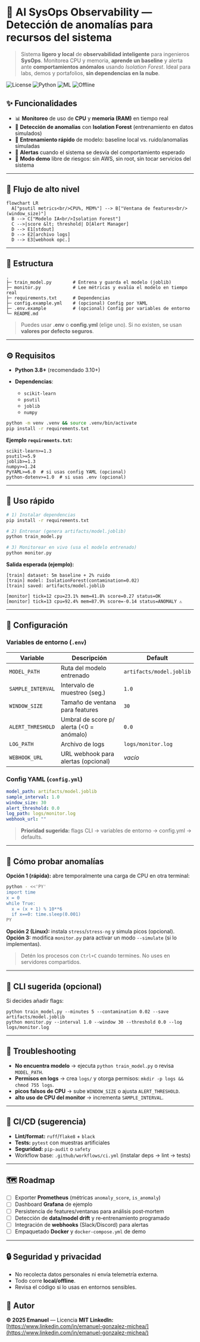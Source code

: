 # 🧠 AI SysOps Observability — Detección de anomalías para recursos del sistema

> Sistema **ligero y local** de **observabilidad inteligente** para ingenieros **SysOps**. Monitorea CPU y memoria, **aprende un baseline** y alerta ante **comportamientos anómalos** usando *Isolation Forest*. Ideal para labs, demos y portafolios, **sin dependencias en la nube**.

<p align="left">
  <img alt="License" src="https://img.shields.io/badge/license-MIT-black">
  <img alt="Python" src="https://img.shields.io/badge/python-3.8+-blue">
  <img alt="ML" src="https://img.shields.io/badge/ML-Isolation%20Forest-orange">
  <img alt="Offline" src="https://img.shields.io/badge/offline-100%25-success">
</p>



## ✨ Funcionalidades

* 📊 **Monitoreo** de uso de **CPU** y **memoria (RAM)** en tiempo real
* 🤖 **Detección de anomalías** con **Isolation Forest** (entrenamiento en datos simulados)
* 🧠 **Entrenamiento rápido** de modelo: baseline local vs. ruido/anomalías simuladas
* 🚨 **Alertas** cuando el sistema se desvía del comportamiento esperado
* 🧪 **Modo demo** libre de riesgos: sin AWS, sin root, sin tocar servicios del sistema

---

## 🧭 Flujo de alto nivel

```mermaid
flowchart LR
  A["psutil metrics<br/>CPU%, MEM%"] --> B["Ventana de features<br/>(window_size)"]
  B --> C["Modelo IA<br/>Isolation Forest"]
  C -->|score &lt; threshold| D[Alert Manager]
  D --> E1[stdout]
  D --> E2[archivo logs]
  D --> E3[webhook opc.]
```

---

## 📂 Estructura

```
.
├─ train_model.py        # Entrena y guarda el modelo (joblib)
├─ monitor.py            # Lee métricas y evalúa el modelo en tiempo real
├─ requirements.txt      # Dependencias
├─ config.example.yml    # (opcional) Config por YAML
├─ .env.example          # (opcional) Config por variables de entorno
└─ README.md
```

> Puedes usar **.env** o **config.yml** (elige uno). Si no existen, se usan **valores por defecto seguros**.

---

## ⚙️ Requisitos

* **Python 3.8+** (recomendado 3.10+)
* **Dependencias**:

  * `scikit-learn`
  * `psutil`
  * `joblib`
  * `numpy`

```bash
python -m venv .venv && source .venv/bin/activate
pip install -r requirements.txt
```

**Ejemplo `requirements.txt`:**

```
scikit-learn>=1.3
psutil>=5.9
joblib>=1.3
numpy>=1.24
PyYAML>=6.0  # si usas config YAML (opcional)
python-dotenv>=1.0  # si usas .env (opcional)
```

---

## 🚀 Uso rápido

```bash
# 1) Instalar dependencias
pip install -r requirements.txt

# 2) Entrenar (genera artifacts/model.joblib)
python train_model.py

# 3) Monitorear en vivo (usa el modelo entrenado)
python monitor.py
```

**Salida esperada (ejemplo):**

```
[train] dataset: 5m baseline + 2% ruido
[train] model: IsolationForest(contamination=0.02)
[train] saved: artifacts/model.joblib

[monitor] tick=12 cpu=23.1% mem=41.8% score=0.27 status=OK
[monitor] tick=13 cpu=92.4% mem=87.9% score=-0.14 status=ANOMALY ⚠️
```

---

## 🔧 Configuración

### Variables de entorno (`.env`)

| Variable          | Descripción                              | Default                  |
| ----------------- | ---------------------------------------- | ------------------------ |
| `MODEL_PATH`      | Ruta del modelo entrenado                | `artifacts/model.joblib` |
| `SAMPLE_INTERVAL` | Intervalo de muestreo (seg.)             | `1.0`                    |
| `WINDOW_SIZE`     | Tamaño de ventana para features          | `30`                     |
| `ALERT_THRESHOLD` | Umbral de score p/ alerta (<0 = anómalo) | `0.0`                    |
| `LOG_PATH`        | Archivo de logs                          | `logs/monitor.log`       |
| `WEBHOOK_URL`     | URL webhook para alertas (opcional)      | *vacío*                  |

### Config YAML (`config.yml`)

```yaml
model_path: artifacts/model.joblib
sample_interval: 1.0
window_size: 30
alert_threshold: 0.0
log_path: logs/monitor.log
webhook_url: ""
```

> **Prioridad sugerida:** flags CLI → variables de entorno → config.yml → defaults.

---

## 🧪 Cómo probar anomalías

**Opción 1 (rápida):** abre temporalmente una carga de CPU en otra terminal:

```bash
python - <<'PY'
import time
x = 0
while True:
  x = (x + 1) % 10**6
  if x==0: time.sleep(0.001)
PY
```

**Opción 2 (Linux):** instala `stress`/`stress-ng` y simula picos (opcional).
**Opción 3:** modifica `monitor.py` para activar un modo `--simulate` (si lo implementas).

> Detén los procesos con `Ctrl+C` cuando termines. No uses en servidores compartidos.

---

## 🧰 CLI sugerida (opcional)

Si decides añadir flags:

```
python train_model.py --minutes 5 --contamination 0.02 --save artifacts/model.joblib
python monitor.py --interval 1.0 --window 30 --threshold 0.0 --log logs/monitor.log
```

---

## 🧯 Troubleshooting

* **No encuentra modelo** → ejecuta `python train_model.py` o revisa `MODEL_PATH`.
* **Permisos en logs** → crea `logs/` y otorga permisos: `mkdir -p logs && chmod 755 logs`.
* **picos falsos de CPU** → sube `WINDOW_SIZE` o ajusta `ALERT_THRESHOLD`.
* **alto uso de CPU del monitor** → incrementa `SAMPLE_INTERVAL`.

---

## 🧪 CI/CD (sugerencia)

* **Lint/format:** `ruff`/`flake8` + `black`
* **Tests:** `pytest` con muestras artificiales
* **Seguridad:** `pip-audit` o `safety`
* Workflow base: `.github/workflows/ci.yml` (instalar deps → lint → tests)

---

## 🗺️ Roadmap

* [ ] Exporter **Prometheus** (métricas `anomaly_score`, `is_anomaly`)
* [ ] Dashboard **Grafana** de ejemplo
* [ ] Persistencia de features/ventanas para análisis post‑mortem
* [ ] Detección de **data/model drift** y re‑entrenamiento programado
* [ ] Integración de **webhooks** (Slack/Discord) para alertas
* [ ] Empaquetado **Docker** y `docker-compose.yml` de demo

---

## 🔒 Seguridad y privacidad

* No recolecta datos personales ni envía telemetría externa.
* Todo corre **local/offline**.
* Revisa el código si lo usas en entornos sensibles.



## 👤 Autor

**© 2025 Emanuel** — Licencia **MIT**
**LinkedIn:** [https://www.linkedin.com/in/emanuel-gonzalez-michea/](https://www.linkedin.com/in/emanuel-gonzalez-michea/)



